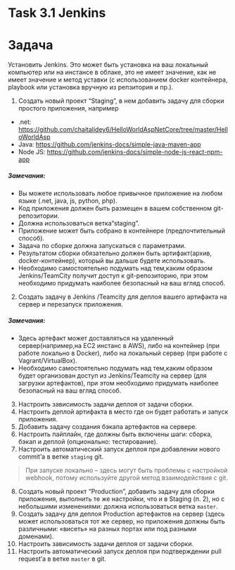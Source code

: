 # Task 3.1 Jenkins

# Задача
Установить Jenkins. Это может быть установка на ваш локальный компьютер или на инстансе в облаке, это не имеет значение, как не имеет значение и метод уставки (с использованием docker контейнера, playbook или установка вручную из репзитория и пр.). 
1. Создать новый проект “Staging”, в нем добавить задачу для сборки простого приложения, например 
- .net: https://github.com/chaitalidey6/HelloWorldAspNetCore/tree/master/HelloWorldAsp
- Java: https://github.com/jenkins-docs/simple-java-maven-app
- Node JS: https://github.com/jenkins-docs/simple-node-js-react-npm-app
##### Замечания:
* Вы можете использовать любое привычное приложение на любом языке 
(.net, java, js, python, php). 
* Код приложения должен быть размещен в вашем собственном git-репозитории. 
* Должна использоваться ветка“staging”.
* Приложение может быть собрано в контейнере (предпочтительный способ).
* Задача по сборке должна запускаться с параметрами.
* Результатом сборки обязательно должен быть артифакт(архив, 
docker-контейнер), который вы дальше будете использовать.
* Необходимо самостоятельно подумать над тем,каким образом Jenkins/TeamCity получит доступ к git-репозиторию, при этом необходимо придумать наиболее безопасный на ваш вгляд способ. 
2. Создать задачу в Jenkins /Teamcity для деплоя вашего артифакта на сервер и перезапуск приложения.
##### Замечания: 
* Здесь артефакт может доставляться на удаленный сервер(например,на EC2 инстанс в AWS), либо на контейнер (при работе локально в Docker), либо на локальный сервер (при работе с Vagrant/VirtualBox). 
* Необходимо самостоятельно подумать над тем,каким образом будет организован доступ из Jenkins/Teamcity на сервер (для загрузки артефактов), при этом необходимо придумать наиболее безопасный на ваш вгляд способ. 
3. Настроить зависимость задачи деплоя от задачи сборки. 
4. Настроить деплой артифакта в место где он будет работать и запуск приложения. 
5. Добавить задачу создания бэкапа артефактов на сервере. 
6. Настроить пайплайн, где должны быть включены шаги: сборка, бэкап и деплой (опционально: тестирование). 
7. Настроить автоматический запуск деплоя при добавлении нового commit’а в ветке `staging` git. 
 > При запуске локально – здесь могут быть проблемы с настройкой webhook, потому используйте другой метод взаимодействия с git. 
8. Создать новый проект “Production”, добавить задачу для сборки приложения, выполнить те же настройки, что и в Staging (п. 2), но с небольшими изменениями: должна использоваться ветка `master`. 
9. Создать задачу для деплоя Production артефактов на сервер (здесь может использоваться тот же сервер, но приложения должны быть различными: «висеть» на разных портах или под разными доменами). 
10. Настроить зависимость задачи деплоя от задачи сборки. 
11. Настроить автоматический запуск деплоя при подтверждении pull request’а в ветке `master` в git. 
